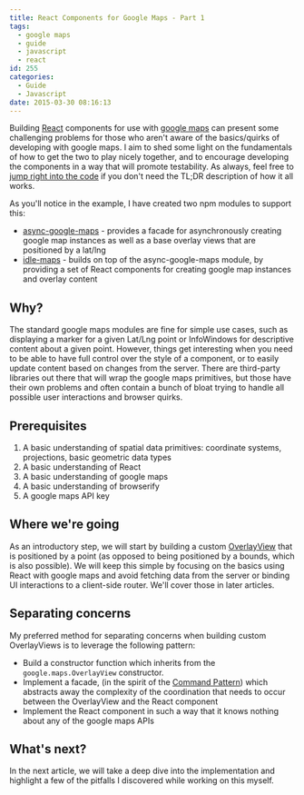 ```yaml
---
title: React Components for Google Maps - Part 1
tags:
  - google maps
  - guide
  - javascript
  - react
id: 255
categories:
  - Guide
  - Javascript
date: 2015-03-30 08:16:13
---
```


Building [React](http://facebook.github.io/react/) components for use with [google maps](https://developers.google.com/maps/documentation/javascript/reference) can present some challenging problems for those who aren't aware of the basics/quirks of developing with google maps. I aim to shed some light on the fundamentals of how to get the two to play nicely together, and to encourage developing the components in a way that will promote testability. As always, feel free to [jump right into the code](https://github.com/zpratt/coffee-hunt) if you don't need the TL;DR description of how it all works.

As you'll notice in the example, I have created two npm modules to support this:

*   [async-google-maps](https://github.com/zpratt/async-google-maps) - provides a facade for asynchronously creating google map instances as well as a base overlay views that are positioned by a lat/lng
*   [idle-maps](https://github.com/zpratt/idle-maps) - builds on top of the async-google-maps module, by providing a set of React components for creating google map instances and overlay content

## Why?

The standard google maps modules are fine for simple use cases, such as displaying a marker for a given Lat/Lng point or InfoWindows for descriptive content about a given point. However, things get interesting when you need to be able to have full control over the style of a component, or to easily update content based on changes from the server. There are third-party libraries out there that will wrap the google maps primitives, but those have their own problems and often contain a bunch of bloat trying to handle all possible user interactions and browser quirks.

## Prerequisites

1.  A basic understanding of spatial data primitives: coordinate systems, projections, basic geometric data types
2.  A basic understanding of React
3.  A basic understanding of google maps
4.  A basic understanding of browserify
5.  A google maps API key

## Where we're going

As an introductory step, we will start by building a custom [OverlayView](https://developers.google.com/maps/documentation/javascript/reference#OverlayView) that is positioned by a point (as opposed to being positioned by a bounds, which is also possible). We will keep this simple by focusing on the basics using React with google maps and avoid fetching data from the server or binding UI interactions to a client-side router. We'll cover those in later articles.

## Separating concerns

My preferred method for separating concerns when building custom OverlayViews is to leverage the following pattern:

*   Build a constructor function which inherits from the `google.maps.OverlayView` constructor.
*   Implement a facade, (in the spirit of the [Command Pattern](http://en.wikipedia.org/wiki/Command_pattern)) which abstracts away the complexity of the coordination that needs to occur between the OverlayView and the React component
*   Implement the React component in such a way that it knows nothing about any of the google maps APIs

## What's next?

In the next article, we will take a deep dive into the implementation and highlight a few of the pitfalls I discovered while working on this myself.